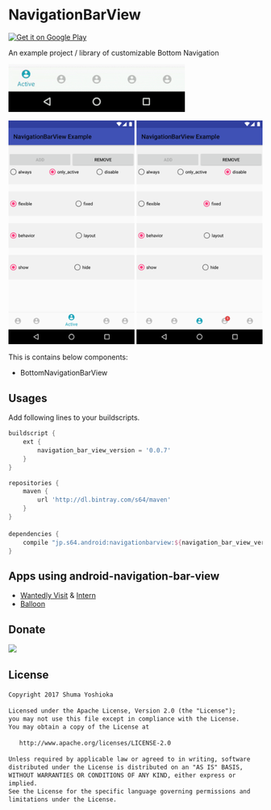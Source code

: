 # NavigationBarView

<a href='https://play.google.com/store/apps/details?id=jp.s64.android.navigationbarview.example&pcampaignid=MKT-Other-global-all-co-prtnr-py-PartBadge-Mar2515-1'><img alt='Get it on Google Play' src='https://play.google.com/intl/en_us/badges/images/generic/en_badge_web_generic.png' height="60" /></a>

An example project / library of customizable Bottom Navigation

![](assets/screenrecord1.gif)

<img src="assets/screenshot1.png" width="250"/> <img src="assets/screenshot2.png" width="250"/>

This is contains below components:

- BottomNavigationBarView

## Usages

Add following lines to your buildscripts.

```groovy
buildscript {
    ext {
        navigation_bar_view_version = '0.0.7'
    }
}
```

```groovy
repositories {
    maven {
        url 'http://dl.bintray.com/s64/maven'
    }
}

dependencies {
    compile "jp.s64.android:navigationbarview:${navigation_bar_view_version}"
}
```

## Apps using android-navigation-bar-view

- [Wantedly Visit](https://play.google.com/store/apps/details?id=com.wantedly.android.visit) & [Intern](https://play.google.com/store/apps/details?id=com.wantedly.android.student)
- [Balloon](https://play.google.com/store/apps/details?id=jp.co.fowd.balloon)

## Donate

<a href="https://donorbox.org/android-navigation-bar-view"><img src="https://d1iczxrky3cnb2.cloudfront.net/button-small-blue.png" /></a>

## License

```
Copyright 2017 Shuma Yoshioka

Licensed under the Apache License, Version 2.0 (the "License");
you may not use this file except in compliance with the License.
You may obtain a copy of the License at

   http://www.apache.org/licenses/LICENSE-2.0

Unless required by applicable law or agreed to in writing, software
distributed under the License is distributed on an "AS IS" BASIS,
WITHOUT WARRANTIES OR CONDITIONS OF ANY KIND, either express or implied.
See the License for the specific language governing permissions and
limitations under the License.
```
